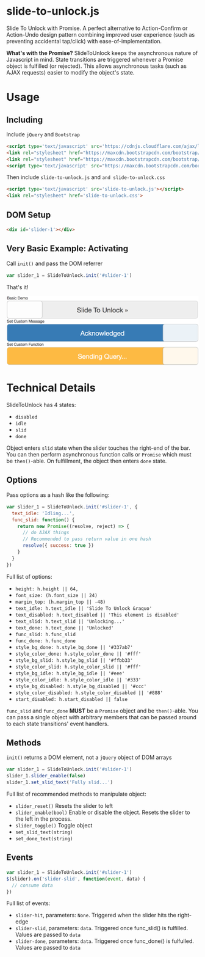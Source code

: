 # slide-to-unlock.js
Slide To Unlock with Promise. A perfect alternative to Action-Confirm or Action-Undo design pattern combining improved user experience (such as preventing accidental tap/click) with ease-of-implementation.

**What's with the Promise?**
SlideToUnlock keeps the asynchronous nature of Javascript in mind. State transitions are triggered whenever a Promise object is fulfilled (or rejected). This allows asynchronous tasks (such as AJAX requests) easier to modify the object's state.

# Usage
## Including
Include `jQuery` and `Bootstrap`
```html
<script type='text/javascript' src='https://cdnjs.cloudflare.com/ajax/libs/jquery/3.3.1/jquery.min.js'></script>
<link rel="stylesheet" href="https://maxcdn.bootstrapcdn.com/bootstrap/3.3.7/css/bootstrap.min.css" integrity="sha384-BVYiiSIFeK1dGmJRAkycuHAHRg32OmUcww7on3RYdg4Va+PmSTsz/K68vbdEjh4u" crossorigin="anonymous">
<link rel="stylesheet" href="https://maxcdn.bootstrapcdn.com/bootstrap/3.3.7/css/bootstrap-theme.min.css" integrity="sha384-rHyoN1iRsVXV4nD0JutlnGaslCJuC7uwjduW9SVrLvRYooPp2bWYgmgJQIXwl/Sp" crossorigin="anonymous">
<script type='text/javascript' src="https://maxcdn.bootstrapcdn.com/bootstrap/3.3.7/js/bootstrap.min.js" integrity="sha384-Tc5IQib027qvyjSMfHjOMaLkfuWVxZxUPnCJA7l2mCWNIpG9mGCD8wGNIcPD7Txa" crossorigin="anonymous"></script>
```

Then include `slide-to-unlock.js` and `and slide-to-unlock.css`
```html
<script type='text/javascript' src='slide-to-unlock.js'></script>
<link rel="stylesheet" href='slide-to-unlock.css'>
```

## DOM Setup
```html
<div id='slider-1'></div>
```

## Very Basic Example: Activating
Call ```init()``` and pass the DOM referrer
```javascript
var slider_1 = SlideToUnlock.init('#slider-1')
```

That's it!

![Basic Usage](https://github.com/gbudiman/slide-to-unlock.js/blob/master/img/basic_usage.png)

# Technical Details
SlideToUnlock has 4 states:
- ```disabled```
- ```idle```
- ```slid```
- ```done```

Object enters ```slid``` state when the slider touches the right-end of the bar. You can then perform asynchronous function calls or ```Promise``` which must be ```then()```-able. On fulfillment, the object then enters ```done``` state.

## Options
Pass options as a hash like the following:
```javascript
var slider_1 = SlideToUnlock.init('#slider-1', {
  text_idle: 'Idling...',
  func_slid: function() {
    return new Promise((resolve, reject) => {
      // do AJAX things
      // Recommended to pass return value in one hash
      resolve({ success: true })
    }
  }
})
```

Full list of options:

- ```height: h.height || 64,```
- ```font_size: (h.font_size || 24)```
- ```margin_top: (h.margin_top || -48)```
- ```text_idle: h.text_idle || 'Slide To Unlock &raquo'```
- ```text_disabled: h.text_disabled || 'This element is disabled'```
- ```text_slid: h.text_slid || 'Unlocking...'```
- ```text_done: h.text_done || 'Unlocked'```
- ```func_slid: h.func_slid```
- ```func_done: h.func_done```
- ```style_bg_done: h.style_bg_done || '#337ab7'```
- ```style_color_done: h.style_color_done || '#fff'```
- ```style_bg_slid: h.style_bg_slid || '#ffbb33'```
- ```style_color_slid: h.style_color_slid || '#fff'```
- ```style_bg_idle: h.style_bg_idle || '#eee'```
- ```style_color_idle: h.style_color_idle || '#333'```
- ```style_bg_disabled: h.style_bg_disabled || '#ccc'```
- ```style_color_disabled: h.style_color_disabled || '#888'```
- ```start_disabled: h.start_disabled || false```

```func_slid``` and ```func_done``` **MUST** be a ```Promise``` object and be ```then()```-able. You can pass a single object with arbitrary members that can be passed around to each state transitions' event handlers.

## Methods
```init()``` returns a DOM element, not a ```jQuery``` object of DOM arrays
```javascript
var slider_1 = SlideToUnlock.init('#slider-1')
slider_1.slider_enable(false)
slider_1.set_slid_text('Fully slid...')
```

Full list of recommended methods to manipulate object:
- ```slider_reset()``` Resets the slider to left
- ```slider_enable(bool)``` Enable or disable the object. Resets the slider to the left in the process.
- ```slider_toggle()``` Toggle object
- ```set_slid_text(string)```
- ```set_done_text(string)```

## Events
```javascript
var slider_1 = SlideToUnlock.init('#slider-1')
$(slider).on('slider-slid', function(event, data) {
  // consume data
})
```

Full list of events:
- ```slider-hit```, parameters: ```None```. Triggered when the slider hits the right-edge
- ```slider-slid```, parameters: ```data```. Triggered once func_slid() is fulfilled. Values are passed to ```data```
- ```slider-done```, parameters: ```data```. Triggered once func_done() is fulfulled. Values are passed to ```data```
